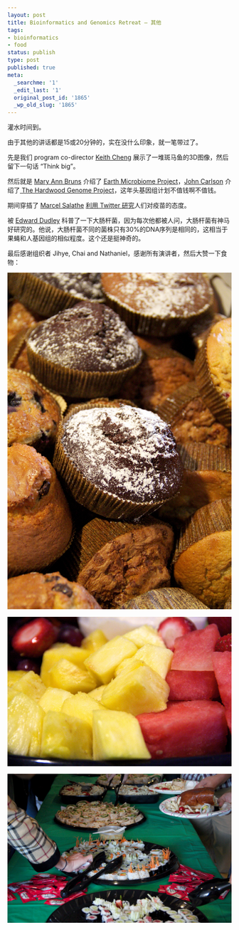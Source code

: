 ```yaml
---
layout: post
title: Bioinformatics and Genomics Retreat – 其他
tags:
- bioinformatics
- food
status: publish
type: post
published: true
meta:
  _searchme: '1'
  _edit_last: '1'
  original_post_id: '1865'
  _wp_old_slug: '1865'
---
```

灌水时间到。

由于其他的讲话都是15或20分钟的，实在没什么印象，就一笔带过了。

先是我们 program co-director <a href="http://med.psu.edu/web/pathology/keith-cheng">Keith Cheng</a> 展示了一堆斑马鱼的3D图像，然后留下一句话 “Think big”。

然后就是 <a href="http://cropsoil.psu.edu/directory/mvb10">Mary Ann Bruns</a> 介绍了 <a href="http://www.earthmicrobiome.org/">Earth Microbiome Project</a>，<a href="http://sfr.psu.edu/directory/jec16">John Carlson</a> 介绍了<a href="http://www.hardwoodgenomics.org/"> The Hardwood Genome Project</a>，这年头基因组计划不值钱啊不值钱。

期间穿插了 <a href="http://www.salathegroup.com/">Marcel Salathe</a> <a href="http://arxiv.org/pdf/1105.4502v2">利用 Twitter 研究</a>人们对疫苗的态度。

被 <a href="http://foodscience.psu.edu/directory/egd100">Edward Dudley</a> 科普了一下大肠杆菌，因为每次他都被人问，大肠杆菌有神马好研究的。他说，大肠杆菌不同的菌株只有30%的DNA序列是相同的，这相当于果蝇和人基因组的相似程度。这个还是挺神奇的。

最后感谢组织者 Jihye, Chai and Nathaniel，感谢所有演讲者，然后大赞一下食物：


![](/images/2011/09/img_2246.jpg)

![](/images/2011/09/img_2248.jpg)

![](/images/2011/09/img_2325.jpg)
